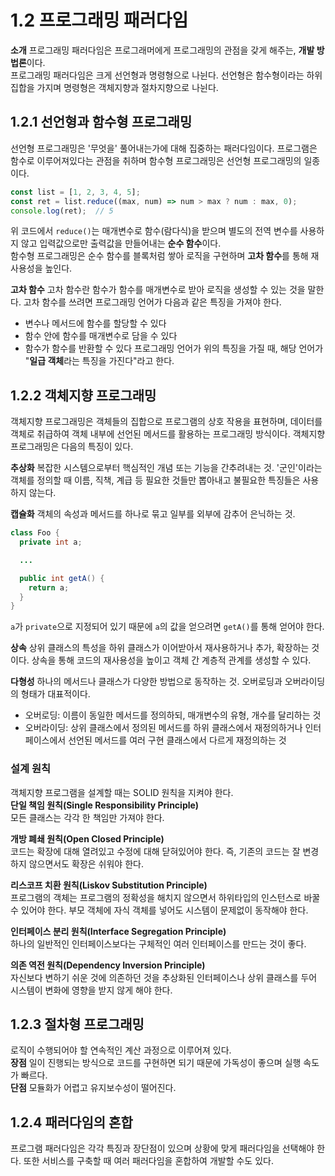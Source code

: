 # 1.2 프로그래밍 패러다임
**소개**
프로그래밍 패러다임은 프로그래머에게 프로그래밍의 관점을 갖게 해주는, **개발 방법론**이다.    
프로그래밍 패러다임은 크게 선언형과 명령형으로 나뉜다. 선언형은 함수형이라는 하위 집합을 가지며 명령형은 객체지향과 절차지향으로 나뉜다.   

## 1.2.1 선언형과 함수형 프로그래밍
선언형 프로그래밍은 '무엇을' 풀어내는가에 대해 집중하는 패러다임이다. 프로그램은 함수로 이루어져있다는 관점을 취하며 함수형 프로그래밍은 선언형 프로그래밍의 일종이다.   
```javascript
const list = [1, 2, 3, 4, 5];
const ret = list.reduce((max, num) => num > max ? num : max, 0);
console.log(ret);  // 5
```
위 코드에서 `reduce()`는 매개변수로 함수(람다식)을 받으며 별도의 전역 변수를 사용하지 않고 입력값으로만 출력값을 만들어내는 **순수 함수**이다.   
함수형 프로그래밍은 순수 함수를 블록처럼 쌓아 로직을 구현하며 **고차 함수**를 통해 재사용성을 높인다.   

**고차 함수**
고차 함수란 함수가 함수를 매개변수로 받아 로직을 생성할 수 있는 것을 말한다. 고차 함수를 쓰려면 프로그래밍 언어가 다음과 같은 특징을 가져야 한다.
- 변수나 메서드에 함수를 할당할 수 있다
- 함수 안에 함수를 매개변수로 담을 수 있다
- 함수가 함수를 반환할 수 있다
프로그래밍 언어가 위의 특징을 가질 때, 해당 언어가 "**일급 객체**라는 특징을 가진다"라고 한다.

## 1.2.2 객체지향 프로그래밍
객체지향 프로그래밍은 객체들의 집합으로 프로그램의 상호 작용을 표현하며, 데이터를 객체로 취급하여 객체 내부에 선언된 메서드를 활용하는 프로그래밍 방식이다. 객체지향 프로그래밍은 다음의 특징이 있다.   

**추상화**
복잡한 시스템으로부터 핵심적인 개념 또는 기능을 간추려내는 것. '군인'이라는 객체를 정의할 때 이름, 직책, 계급 등 필요한 것들만 뽑아내고 불필요한 특징들은 사용하지 않는다.   

**캡슐화**
객체의 속성과 메서드를 하나로 묶고 일부를 외부에 감추어 은닉하는 것.
```java
class Foo {
  private int a;

  ...

  public int getA() {
    return a;
  }
}
```
`a`가 `private`으로 지정되어 있기 때문에 `a`의 값을 얻으려면 `getA()`를 통해 얻어야 한다.   

**상속**
상위 클래스의 특성을 하위 클래스가 이어받아서 재사용하거나 추가, 확장하는 것이다. 상속을 통해 코드의 재사용성을 높이고 객체 간 계층적 관계를 생성할 수 있다.

**다형성**
하나의 메서드나 클래스가 다양한 방법으로 동작하는 것. 오버로딩과 오버라이딩의 형태가 대표적이다.   
- 오버로딩: 이름이 동일한 메서드를 정의하되, 매개변수의 유형, 개수를 달리하는 것
- 오버라이딩: 상위 클래스에서 정의된 메서드를 하위 클래스에서 재정의하거나 인터페이스에서 선언된 메서드를 여러 구현 클래스에서 다르게 재정의하는 것   
 
### 설계 원칙
객체지향 프로그램을 설계할 때는 SOLID 원칙을 지켜야 한다.   
**단일 책임 원칙(Single Responsibility Principle)**   
모든 클래스는 각각 한 책임만 가져야 한다.

**개방 폐쇄 원칙(Open Closed Principle)**   
코드는 확장에 대해 열려있고 수정에 대해 닫혀있어야 한다. 즉, 기존의 코드는 잘 변경하지 않으면서도 확장은 쉬워야 한다.

**리스코프 치환 원칙(Liskov Substitution Principle)**   
프로그램의 객체는 프로그램의 정확성을 해치지 않으면서 하위타입의 인스턴스로 바꿀 수 있어야 한다. 부모 객체에 자식 객체를 넣어도 시스템이 문제없이 동작해야 한다.   

**인터페이스 분리 원칙(Interface Segregation Principle)**   
하나의 일반적인 인터페이스보다는 구체적인 여러 인터페이스를 만드는 것이 좋다.

**의존 역전 원칙(Dependency Inversion Principle)**   
자신보다 변하기 쉬운 것에 의존하던 것을 추상화된 인터페이스나 상위 클래스를 두어 시스템이 변화에 영향을 받지 않게 해야 한다.   

## 1.2.3 절차형 프로그래밍
로직이 수행되어야 할 연속적인 계산 과정으로 이루어져 있다.   
**장점** 일이 진행되는 방식으로 코드를 구현하면 되기 때문에 가독성이 좋으며 실행 속도가 빠르다.   
**단점** 모듈화가 어렵고 유지보수성이 떨어진다.

## 1.2.4 패러다임의 혼합
프로그램 패러다임은 각각 특징과 장단점이 있으며 상황에 맞게 패러다임을 선택해야 한다. 또한 서비스를 구축할 때 여러 패러다임을 혼합하여 개발할 수도 있다.